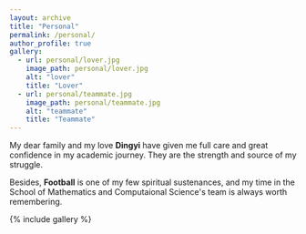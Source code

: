 ```yaml
---
layout: archive
title: "Personal"
permalink: /personal/
author_profile: true
gallery:
  - url: personal/lover.jpg
    image_path: personal/lover.jpg
    alt: "lover"
    title: "Lover"
  - url: personal/teammate.jpg
    image_path: personal/teammate.jpg
    alt: "teammate"
    title: "Teammate"
---
```


My dear family and my love <b>Dingyi</b> have given me full care and great confidence in my academic journey. They are the strength and source of my struggle.

Besides, <b>Football</b> is one of my few spiritual sustenances, and my time in the School of Mathematics and Computaional Science's team is always worth remembering.

{% include gallery %}